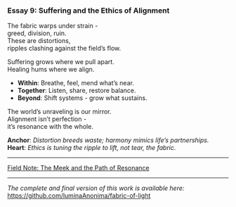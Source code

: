 ### Essay 9: Suffering and the Ethics of Alignment

The fabric warps under strain -   
greed, division, ruin.  
These are distortions,  
ripples clashing against the field’s flow.

Suffering grows where we pull apart.  
Healing hums where we align.

- **Within**: Breathe, feel, mend what’s near.  
- **Together**: Listen, share, restore balance.  
- **Beyond**: Shift systems - grow what sustains.

The world’s unraveling is our mirror.  
Alignment isn’t perfection -   
it’s resonance with the whole.

**Anchor**: _Distortion breeds waste; harmony mimics life’s partnerships._  
**Heart**: _Ethics is tuning the ripple to lift, not tear, the fabric._

---

[Field Note: The Meek and the Path of Resonance](/notes/02-the_meek_and_the_path_of_resonance.md)

---

*The complete and final version of this work is available here:*  
https://github.com/luminaAnonima/fabric-of-light

